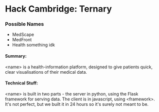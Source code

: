 # Hack Cambridge: Ternary

### Possible Names
* MedScape
* MedFront
* Health something idk

#### Summary:
\<name\> is a health-information platform, designed to give patients quick, clear visualisations of their medical data.

#### Technical Stuff:
\<name\> is built in two parts - the server in python, using the Flask framework for serving data. The client is in javascript, using \<framework\>.
It's not perfect, but we built it in 24 hours so it's surely not meant to be.
